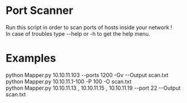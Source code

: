 # Port Scanner
 Run this script in order to scan ports of hosts inside your network !<br/>
 In case of troubles type --help or -h to get the help menu.
 
 # Examples
 python Mapper.py 10.10.11.103 --ports 1200 -Gv --Output scan.txt <br/>
 python Mapper.py 10.10.11.1-100 -P 100 -O scan.txt<br/>
 python Mapper.py 10.10.11.13 , 10.10.11.15 , 10.10.11.19 --port 22 --Output scan.txt
